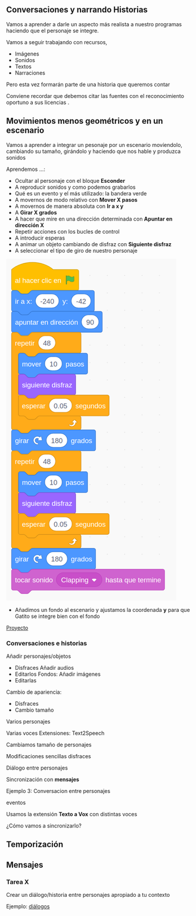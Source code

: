 ## Conversaciones y narrando Historias

Vamos a aprender a darle un aspecto más realista a nuestro programas haciendo que el personaje se integre.

Vamos a seguir trabajando con recursos, 
* Imágenes
* Sonidos
* Textos
* Narraciones

Pero esta vez formarán parte de una historia que queremos contar

Conviene recordar que debemos citar las fuentes con el reconocimiento oportuno a sus licencias .


## Movimientos menos geométricos y en un escenario

Vamos a aprender a integrar un pesonaje por un escenario movíendolo, cambiando su tamaño, girándolo y haciendo que nos hable y produzca sonidos

Aprendemos ...:
* Ocultar al personaje con el bloque **Esconder**
* A reproducir sonidos y como podemos grabarlos
* Qué es un evento y el más utilizado: la bandera verde
* A movernos de modo relativo con **Mover X pasos**
* A movernos de manera absoluta con **Ir a x y**
* A **Girar X grados**
* A hacer que mire en una dirección determinada con **Apuntar en dirección X**
* Repetir acciones con los bucles de control
* A introducir esperas 
* A animar un objeto cambiando de disfraz con **Siguiente disfraz**
* A seleccionar el tipo de giro de nuestro personaje

![](./images/MovimientoGatoCallejero.png)

* Añadimos un fondo al escenario y ajustamos la coordenada **y**  para que Gatito se integre bien con el fondo

[Proyecto](https://scratch.mit.edu/projects/348617555/)

### Conversaciones e historias


Añadir personajes/objetos
* Disfraces
Añadir audios
* Editarlos
Fondos: Añadir imágenes
* Editarlas

Cambio de apariencia: 
* Disfraces
* Cambio tamaño



Varios personajes

Varias voces 
Extensiones: Text2Speech


Cambiamos tamaño de personajes

Modificaciones sencillas disfraces

Diálogo entre personajes

Sincronización con **mensajes**

Ejemplo 3: Conversacion entre personajes

eventos

Usamos la extensión **Texto a Vox** con distintas voces

¿Cómo vamos a sincronizarlo?

## Temporización 


## Mensajes 





### Tarea X


Crear un diálogo/historia entre personajes apropiado a tu contexto

Ejemplo: [diálogos](https://scratch.mit.edu/projects/373453276/)

